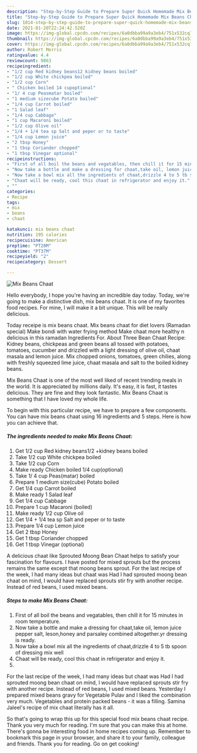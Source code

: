 ```yaml
---
description: "Step-by-Step Guide to Prepare Super Quick Homemade Mix Beans Chaat"
title: "Step-by-Step Guide to Prepare Super Quick Homemade Mix Beans Chaat"
slug: 1014-step-by-step-guide-to-prepare-super-quick-homemade-mix-beans-chaat
date: 2021-01-20T22:24:42.520Z
image: https://img-global.cpcdn.com/recipes/6a0dbba99a9a3eb4/751x532cq70/mix-beans-chaat-recipe-main-photo.jpg
thumbnail: https://img-global.cpcdn.com/recipes/6a0dbba99a9a3eb4/751x532cq70/mix-beans-chaat-recipe-main-photo.jpg
cover: https://img-global.cpcdn.com/recipes/6a0dbba99a9a3eb4/751x532cq70/mix-beans-chaat-recipe-main-photo.jpg
author: Robert Morris
ratingvalue: 4.4
reviewcount: 9863
recipeingredient:
- "1/2 cup Red kidney beans12 kidney beans boiled"
- "1/2 cup White chickpea boiled"
- "1/2 cup Corn"
- " Chicken boiled 14 cupoptional"
- "1/ 4 cup Peasmatar boiled"
- "1 medium sizecube Potato boiled"
- "1/4 cup Carrot boiled"
- "1 Salad leaf"
- "1/4 cup Cabbage"
- "1 cup Macaroni boiled"
- "1/2 cup Olive oil"
- "1/4 + 1/4 tea sp Salt and peper or to taste"
- "1/4 cup Lemon juice"
- "2 tbsp Honey"
- "1 tbsp Coriander chopped"
- "1 tbsp Vinegar optional"
recipeinstructions:
- "First of all boil the beans and vegatables, then chill it for 15 minutes in room temperature."
- "Now take a bottle and make a dressing for chaat,take oil, lemon juice pepper salt, leson,honey and parsaley combined altogether.yr dressing is ready."
- "Now take a bowl mix all the ingredients of chaat,drizzle 4 to 5 tb spoon of dressing mix well"
- "Chaat will be ready, cool this chaat in refrigerator and enjoy it."
- ""
categories:
- Recipe
tags:
- mix
- beans
- chaat

katakunci: mix beans chaat 
nutrition: 195 calories
recipecuisine: American
preptime: "PT20M"
cooktime: "PT37M"
recipeyield: "2"
recipecategory: Dessert

---
```



![Mix Beans Chaat](https://img-global.cpcdn.com/recipes/6a0dbba99a9a3eb4/751x532cq70/mix-beans-chaat-recipe-main-photo.jpg)

Hello everybody, I hope you're having an incredible day today. Today, we're going to make a distinctive dish, mix beans chaat. It is one of my favorites food recipes. For mine, I will make it a bit unique. This will be really delicious.

Today receipe is mix beans chaat. Mix beans chaat for diet lovers (Ramadan special) Make bondi with water frying method Make chaat more healthy n delicious in this ramadan Ingredients For. About Three Bean Chaat Recipe: Kidney beans, chickpeas and green beans all tossed with potatoes, tomatoes, cucumber and drizzled with a light dressing of olive oil, chaat masala and lemon juice. Mix chopped onions, tomatoes, green chilies, along with freshly squeezed lime juice, chaat masala and salt to the boiled kidney beans.

Mix Beans Chaat is one of the most well liked of recent trending meals in the world. It is appreciated by millions daily. It's easy, it is fast, it tastes delicious. They are fine and they look fantastic. Mix Beans Chaat is something that I have loved my whole life.


To begin with this particular recipe, we have to prepare a few components. You can have mix beans chaat using 16 ingredients and 5 steps. Here is how you can achieve that.

<!--inarticleads1-->

##### The ingredients needed to make Mix Beans Chaat:

1. Get 1/2 cup Red kidney beans1/2 +kidney beans boiled
1. Take 1/2 cup White chickpea boiled
1. Take 1/2 cup Corn
1. Make ready  Chicken boiled 1/4 cup(optional)
1. Take 1/ 4 cup Peas(matar) boiled
1. Prepare 1 medium size(cube) Potato boiled
1. Get 1/4 cup Carrot boiled
1. Make ready 1 Salad leaf
1. Get 1/4 cup Cabbage
1. Prepare 1 cup Macaroni (boiled)
1. Make ready 1/2 cup Olive oil
1. Get 1/4 + 1/4 tea sp Salt and peper or to taste
1. Prepare 1/4 cup Lemon juice
1. Get 2 tbsp Honey
1. Get 1 tbsp Coriander chopped
1. Get 1 tbsp Vinegar (optional)


A delicious chaat like Sprouted Moong Bean Chaat helps to satisfy your fascination for flavours. I have posted for mixed sprouts but the process remains the same except that moong beans sprout. For the last recipe of the week, I had many ideas but chaat was Had I had sprouted moong bean chaat on mind, I would have replaced sprouts stir fry with another recipe. Instead of red beans, I used mixed beans. 

<!--inarticleads2-->

##### Steps to make Mix Beans Chaat:

1. First of all boil the beans and vegatables, then chill it for 15 minutes in room temperature.
1. Now take a bottle and make a dressing for chaat,take oil, lemon juice pepper salt, leson,honey and parsaley combined altogether.yr dressing is ready.
1. Now take a bowl mix all the ingredients of chaat,drizzle 4 to 5 tb spoon of dressing mix well
1. Chaat will be ready, cool this chaat in refrigerator and enjoy it.
1. 


For the last recipe of the week, I had many ideas but chaat was Had I had sprouted moong bean chaat on mind, I would have replaced sprouts stir fry with another recipe. Instead of red beans, I used mixed beans. Yesterday I prepared mixed beans gravy for Vegetable Pulav and I liked the combination very much. Vegetables and protein packed beans - it was a filling. Samina Jaleel&#39;s recipe of mix chaat literally has it all. 

So that's going to wrap this up for this special food mix beans chaat recipe. Thank you very much for reading. I'm sure that you can make this at home. There's gonna be interesting food in home recipes coming up. Remember to bookmark this page in your browser, and share it to your family, colleague and friends. Thank you for reading. Go on get cooking!
